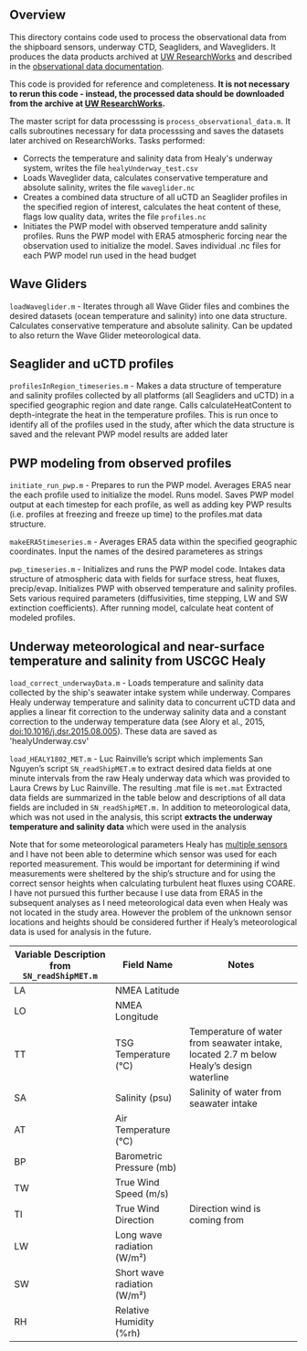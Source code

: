 ## Overview
This directory contains code used to process the observational data from the shipboard sensors, underway CTD, Seagliders, and Wavegliders. 
It produces the data products archived at [UW ResearchWorks](http://hdl.handle.net/1773/47135) and described in the [observational data documentation](https://github.com/lauracrews/meltwaterAdvection/blob/main/docs/dataDocumentation.md).

This code is provided for reference and completeness. **It is not necessary to rerun this code - instead, the processed data should be downloaded from the archive at [UW ResearchWorks](http://hdl.handle.net/1773/47135).** 

The master script for data processsing is `process_observational_data.m`. It calls subroutines necessary for data processsing and saves the datasets later archived on ResearchWorks. Tasks performed:
* Corrects the temperature and salinity data from Healy's underway system, writes the file `healyUnderway_test.csv`
* Loads Waveglider data, calculates conservative temperature and absolute salinity, writes the file `waveglider.nc`
* Creates a combined data structure of all uCTD an Seaglider profiles in the specified region of interest, calculates the heat content of these, flags low quality data, writes the file `profiles.nc`
* Initiates the PWP model with observed temperature andd salinity profiles. Runs the PWP model with ERA5 atmospheric forcing near the observation used to initialize the model. Saves individual .nc files for each PWP model run used in the head budget 

## Wave Gliders
`loadWaveglider.m` - Iterates through all Wave Glider files and combines the desired datasets (ocean temperature and salinity) into one data structure. Calculates conservative temperature and absolute salinity. Can be updated to also return the Wave Glider meteorological data. 

## Seaglider and uCTD profiles
`profilesInRegion_timeseries.m` - Makes a data structure of temperature and salinity profiles collected by all platforms (all Seagliders and uCTD) in a specified geographic region and date range. Calls calculateHeatContent to depth-integrate the heat in the temperature profiles. This is run once to identify all of the profiles used in the study, after which the data structure is saved and the relevant PWP model results are added later

## PWP modeling from observed profiles
`initiate_run_pwp.m` - Prepares to run the PWP model. Averages ERA5 near the each profile used to initialize the model. Runs model. Saves PWP model output at each timestep for each profile, as well as adding key PWP results (i.e. profiles at freezing and freeze up time) to the profiles.mat data structure.

`makeERA5timeseries.m` - Averages ERA5 data within the specified geographic coordinates. Input the names of the desired parameteres as strings

`pwp_timeseries.m` - Initializes and runs the PWP model code. Intakes data structure of atmospheric data with fields for surface stress, heat fluxes, precip/evap. Initializes PWP with observed temperature and salinity profiles. Sets various required parameters (diffusivities, time stepping, LW and SW extinction coefficients). After running model, calculate heat content of modeled profiles. 

## Underway meteorological and near-surface temperature and salinity from USCGC Healy
`load_correct_underwayData.m` - Loads temperature and salinity data collected by the ship's seawater intake system while underway. Compares Healy underway temperature and salinity data to concurrent uCTD data and applies a linear fit correction to the underway salinity data and a constant correction to the underway temperature data (see Alory et al., 2015, [doi:10.1016/j.dsr.2015.08.005](https://www.sciencedirect.com/science/article/pii/S0967063715001417)). These data are saved as 'healyUnderway.csv'

`load_HEALY1802_MET.m` - Luc Rainville’s script which implements San Nguyen’s script `SN_readShipMET.m` to extract desired data fields at one minute intervals from the raw Healy underway data which was provided to Laura Crews by Luc Rainville. The resulting .mat file is `met.mat` Extracted data fields are summarized in the table below and descriptions of all data fields are included in `SN_readShipMET.m.` In addition to meteorological data, which was not used in the analysis, this script **extracts the underway temperature and salinity data** which were used in the analysis

Note that for some meteorological parameters Healy has [multiple sensors](https://github.com/lauracrews/meltwaterAdvection/blob/main/code/process_raw_observational_data/Shipboard%20Science%20Data%20Collection%20Map_HCO%20and%20Transducer%20View.pdf) and I have not been able to determine which sensor was used for each reported measurement. This would be important for determining if wind measurements were sheltered by the ship’s structure and for using the correct sensor heights when calculating turbulent heat fluxes using COARE. I have not pursued this further because I use data from ERA5 in the subsequent analyses as I need meteorological data even when Healy was not located in the study area. However the problem of the unknown sensor locations and heights should be considered further if Healy’s meteorological data is used for analysis in the future. 

| Variable Description from `SN_readShipMET.m`  | Field Name                                          | Notes |
|-------------|--------------------------------------------------------|-------|
| LA          | NMEA Latitude                                          |       |
| LO          | NMEA Longitude                                         |       |
| TT          | TSG Temperature (°C)                                   | Temperature of water from seawater intake, located 2.7 m below Healy’s design waterline |
| SA          | Salinity (psu)                                         | Salinity of water from seawater intake |
| AT          | Air Temperature (°C)                                   |       |
| BP          | Barometric Pressure (mb)                               |       |
| TW          | True Wind Speed (m/s)                                  |       |
| TI          | True Wind Direction                                    | Direction wind is coming from |
| LW          | Long wave radiation (W/m²)                             |       |
| SW          | Short wave radiation (W/m²)                            |       |
| RH          | Relative Humidity (%rh)                                |       |


